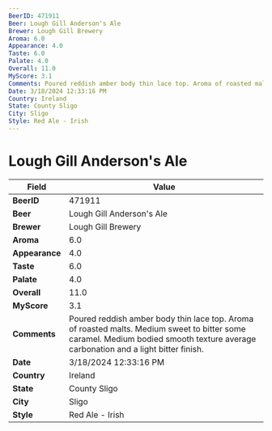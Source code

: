 ```yaml
---
BeerID: 471911
Beer: Lough Gill Anderson's Ale
Brewer: Lough Gill Brewery
Aroma: 6.0
Appearance: 4.0
Taste: 6.0
Palate: 4.0
Overall: 11.0
MyScore: 3.1
Comments: Poured reddish amber body thin lace top. Aroma of roasted malts. Medium sweet to bitter some caramel. Medium bodied smooth texture average carbonation and a light bitter finish.
Date: 3/18/2024 12:33:16 PM
Country: Ireland
State: County Sligo
City: Sligo
Style: Red Ale - Irish
---
```


# Lough Gill Anderson's Ale

| Field         | Value |
|---------------|-------|
| **BeerID** | 471911 |
| **Beer** | Lough Gill Anderson's Ale |
| **Brewer** | Lough Gill Brewery |
| **Aroma** | 6.0 |
| **Appearance** | 4.0 |
| **Taste** | 6.0 |
| **Palate** | 4.0 |
| **Overall** | 11.0 |
| **MyScore** | 3.1 |
| **Comments** | Poured reddish amber body thin lace top. Aroma of roasted malts. Medium sweet to bitter some caramel. Medium bodied smooth texture average carbonation and a light bitter finish. |
| **Date** | 3/18/2024 12:33:16 PM |
| **Country** | Ireland |
| **State** | County Sligo |
| **City** | Sligo |
| **Style** | Red Ale - Irish |
